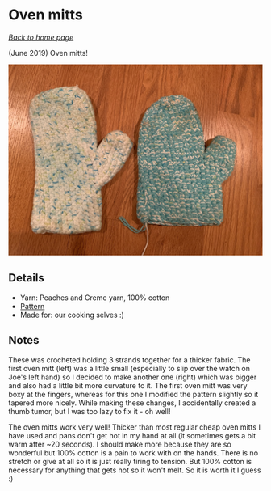 # Oven mitts

[*Back to home page*](..)

(June 2019) Oven mitts! 

<img src="media/oven_mitts.jpg" style="max-width: 100%" />

## Details
- Yarn: Peaches and Creme yarn, 100% cotton
- [Pattern](https://www.favecrafts.com/Kitchen-Crochet/Easy-Oven-Mitts-Crochet-Pattern)
- Made for: our cooking selves :) 

## Notes 
These was crocheted holding 3 strands together for a thicker fabric. The first oven mitt (left) was a little small (especially to slip over the watch on Joe's left hand) so I decided to make another one (right) which was bigger and also had a little bit more curvature to it. The first oven mitt was very boxy at the fingers, whereas for this one I modified the pattern slightly so it tapered more nicely. While making these changes, I accidentally created a thumb tumor, but I was too lazy to fix it - oh well! 

The oven mitts work very well! Thicker than most regular cheap oven mitts I have used and pans don't get hot in my hand at all (it sometimes gets a bit warm after ~20 seconds). I should make more because they are so wonderful but 100% cotton is a pain to work with on the hands. There is no stretch or give at all so it is just really tiring to tension. But 100% cotton is necessary for anything that gets hot so it won't melt. So it is worth it I guess :) 
